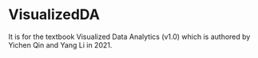 # VisualizedDA

It is for the textbook Visualized Data Analytics (v1.0) which is authored by Yichen Qin and Yang Li in 2021.

